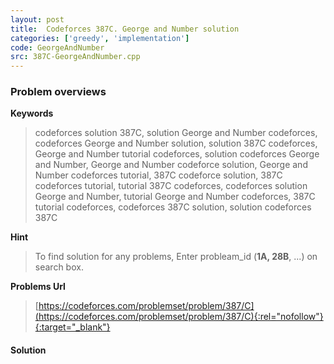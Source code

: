 ```yaml
---
layout: post
title:  Codeforces 387C. George and Number solution
categories: ['greedy', 'implementation']
code: GeorgeAndNumber
src: 387C-GeorgeAndNumber.cpp
---
```

### **Problem overviews**

**Keywords**
> codeforces solution 387C, solution George and Number codeforces, codeforces George and Number solution, solution 387C codeforces, George and Number tutorial codeforces, solution codeforces George and Number, George and Number codeforce solution, George and Number codeforces tutorial, 387C codeforce solution, 387C codeforces tutorial, tutorial 387C codeforces, codeforces solution George and Number, tutorial George and Number codeforces, 387C tutorial codeforces, codeforces 387C solution, solution codeforces 387C

**Hint**
> To find solution for any problems, Enter probleam_id (**1A, 28B**, ...) on search box. 

**Problems Url**
> [https://codeforces.com/problemset/problem/387/C](https://codeforces.com/problemset/problem/387/C){:rel="nofollow"}{:target="_blank"}

#### **Solution**



